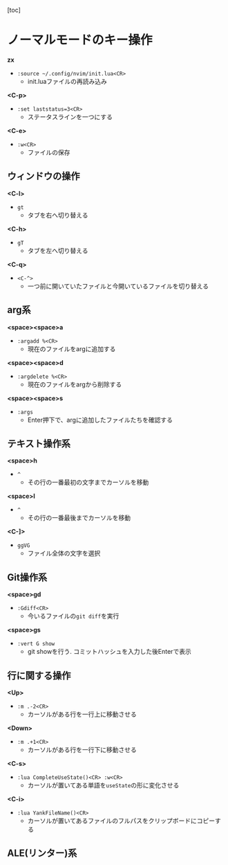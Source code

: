[toc]

# ノーマルモードのキー操作

**zx**
- `:source ~/.config/nvim/init.lua<CR>`
    - init.luaファイルの再読み込み


**\<C-p\>**
- `:set laststatus=3<CR>`
    - ステータスラインを一つにする


**\<C-e\>**
- `:w<CR>`
    - ファイルの保存

## ウィンドウの操作

**\<C-l\>**
- `gt`
    - タブを右へ切り替える

**\<C-h\>**
- `gT`
    - タブを左へ切り替える

**\<C-q\>**
- `<C-^>`
    - 一つ前に開いていたファイルと今開いているファイルを切り替える

## arg系

**\<space\>\<space\>a**
- `:argadd %<CR>`
    - 現在のファイルをargに追加する

**\<space\>\<space\>d**
- `:argdelete %<CR>`
    - 現在のファイルをargから削除する

**\<space\>\<space\>s**
- `:args `
    - Enter押下で、argに追加したファイルたちを確認する

## テキスト操作系

**\<space\>h**
- `^`
    - その行の一番最初の文字までカーソルを移動

**\<space\>l**
- `^`
    - その行の一番最後までカーソルを移動

**\<C-]\>**
- `ggVG`
    - ファイル全体の文字を選択

## Git操作系

**\<space\>gd**
- `:Gdiff<CR>`
    - 今いるファイルの`git diff`を実行

**\<space\>gs**
- `:vert G show `
    - git showを行う. コミットハッシュを入力した後Enterで表示

## 行に関する操作

**\<Up\>**
- `:m .-2<CR>`
    - カーソルがある行を一行上に移動させる

**\<Down\>**
- `:m .+1<CR>`
    - カーソルがある行を一行下に移動させる

**\<C-s\>**
- `:lua CompleteUseState()<CR> :w<CR>`
    - カーソルが置いてある単語を`useState`の形に変化させる

**\<C-i\>**
- `:lua YankFileName()<CR>`
    - カーソルが置いてあるファイルのフルパスをクリップボードにコピーする


## ALE(リンター)系

